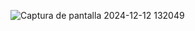 ![Captura de pantalla 2024-12-12 132049](https://github.com/user-attachments/assets/46ea21c2-ec4e-4cfe-8ffa-59748aae7958)

